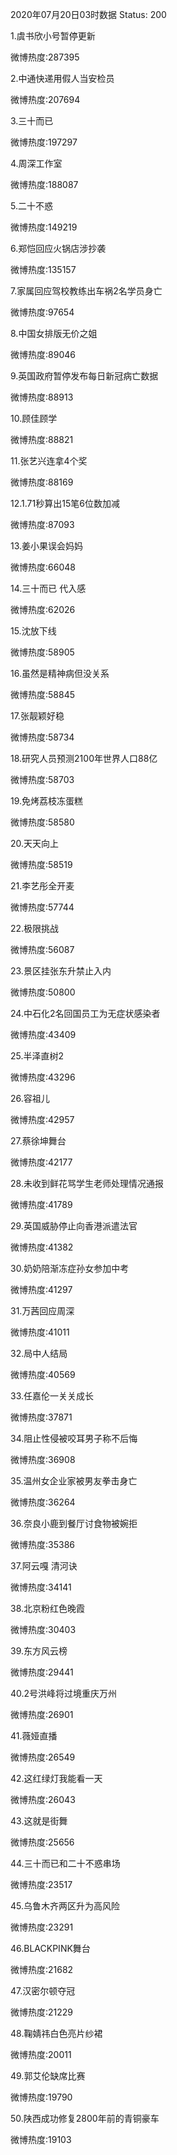 2020年07月20日03时数据
Status: 200

1.虞书欣小号暂停更新

微博热度:287395

2.中通快递用假人当安检员

微博热度:207694

3.三十而已

微博热度:197297

4.周深工作室

微博热度:188087

5.二十不惑

微博热度:149219

6.郑恺回应火锅店涉抄袭

微博热度:135157

7.家属回应驾校教练出车祸2名学员身亡

微博热度:97654

8.中国女排版无价之姐

微博热度:89046

9.英国政府暂停发布每日新冠病亡数据

微博热度:88913

10.顾佳顾学

微博热度:88821

11.张艺兴连拿4个奖

微博热度:88169

12.1.71秒算出15笔6位数加减

微博热度:87093

13.姜小果误会妈妈

微博热度:66048

14.三十而已 代入感

微博热度:62026

15.沈放下线

微博热度:58905

16.虽然是精神病但没关系

微博热度:58845

17.张靓颖好稳

微博热度:58734

18.研究人员预测2100年世界人口88亿

微博热度:58703

19.免烤荔枝冻蛋糕

微博热度:58580

20.天天向上

微博热度:58519

21.李艺彤全开麦

微博热度:57744

22.极限挑战

微博热度:56087

23.景区挂张东升禁止入内

微博热度:50800

24.中石化2名回国员工为无症状感染者

微博热度:43409

25.半泽直树2

微博热度:43296

26.容祖儿

微博热度:42957

27.蔡徐坤舞台

微博热度:42177

28.未收到鲜花骂学生老师处理情况通报

微博热度:41789

29.英国威胁停止向香港派遣法官

微博热度:41382

30.奶奶陪渐冻症孙女参加中考

微博热度:41297

31.万茜回应周深

微博热度:41011

32.局中人结局

微博热度:40569

33.任嘉伦一关关成长

微博热度:37871

34.阻止性侵被咬耳男子称不后悔

微博热度:36908

35.温州女企业家被男友拳击身亡

微博热度:36264

36.奈良小鹿到餐厅讨食物被婉拒

微博热度:35386

37.阿云嘎 清河诀

微博热度:34141

38.北京粉红色晚霞

微博热度:30403

39.东方风云榜

微博热度:29441

40.2号洪峰将过境重庆万州

微博热度:26901

41.薇娅直播

微博热度:26549

42.这红绿灯我能看一天

微博热度:26043

43.这就是街舞

微博热度:25656

44.三十而已和二十不惑串场

微博热度:23517

45.乌鲁木齐两区升为高风险

微博热度:23291

46.BLACKPINK舞台

微博热度:21682

47.汉密尔顿夺冠

微博热度:21229

48.鞠婧祎白色亮片纱裙

微博热度:20011

49.郭艾伦缺席比赛

微博热度:19790

50.陕西成功修复2800年前的青铜豪车

微博热度:19103

